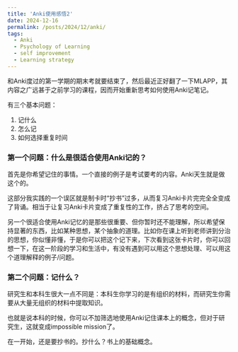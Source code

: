 ```yaml
---
title: 'Anki使用感悟2'
date: 2024-12-16
permalink: /posts/2024/12/anki/
tags:
  - Anki
  - Psychology of Learning
  - self improvement
  - Learning strategy
---
```


和Anki度过的第一学期的期末考就要结束了，然后最近正好翻了一下MLAPP，其内容之广远甚于之前学习的课程，因而开始重新思考如何使用Anki记笔记。

有三个基本问题：
1. 记什么
2. 怎么记
3. 如何选择重复时间

### 第一个问题：什么是很适合使用Anki记的？

首先是你希望记住的事情。一个直接的例子是考试要考的内容。Anki天生就是做这个的。

这部分我实践的一个误区就是制卡时“抄书”过多，从而复习Anki卡片完完全全变成了背诵。相当于让复习Anki卡片变成了重复性的工作，挤占了思考的空间。

另一个很适合使用Anki记忆的是那些很重要、但你暂时还不能理解，所以希望保持显著的东西，比如某种思想，某个抽象的道理。比如你在课上听到老师讲到分治的思想，你似懂非懂，于是你可以把这个记下来，下次看到这张卡片时，你可以回想一下，在这一阶段的学习和生活中，有没有遇到可以用这个思想处理、可以用这个道理解释的例子/问题。

### 第二个问题：记什么？
研究生和本科生很大一点不同是：本科生你学习的是有组织的材料，而研究生你需要从大量无组织的材料中提取知识。

也就是说本科的时候，你可以不加筛选地使用Anki记住课本上的概念，但对于研究生，这就变成impossible mission了。

在一开始，还是要抄书的。抄什么？书上的基础概念。